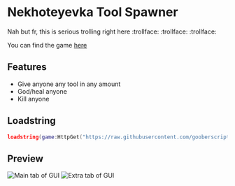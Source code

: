 # Nekhoteyevka Tool Spawner

Nah but fr, this is serious trolling right here :trollface: :trollface: :trollface:

You can find the game [here](https://www.roblox.com/games/5960890377/Nekhoteyevka-Russian-Border)

## Features
* Give anyone any tool in any amount
* God/heal anyone
* Kill anyone

## Loadstring
```lua
loadstring(game:HttpGet("https://raw.githubusercontent.com/gooberscript/Nekhoteyevka-tool-spawner/main/toolspawn.lua"))()
```

## Preview
![Main tab of GUI](https://cdn.discordapp.com/attachments/980049118862934039/1070645486291275776/Screenshot_2521.png)
![Extra tab of GUI](https://cdn.discordapp.com/attachments/980049118862934039/1070645486597439568/Screenshot_2522.png)
